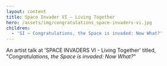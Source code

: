 ```yaml
---
layout: content
title: Space Invader VI – Living Together
hero: /assets/img/congratulations_space-invaders-vi.jpg
children:
  - 'SI ~ Congratulations, the Space is invaded: Now What?'
---
```

An artist talk at 'SPACE INVADERS VI - Living Together' titled, "_Congratulations, the Space is invaded: Now What?_"
